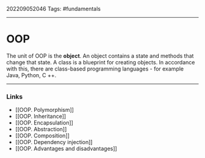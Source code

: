 202209052046
Tags: #fundamentals

--- 
# OOP
The unit of OOP is the **object**. An object contains a state and methods that change that state. 
A class is a blueprint for creating objects. In accordance with this, there are class-based programming languages - for example Java, Python, C ++.

--- 
### Links
- [[OOP. Polymorphism]]
- [[OOP. Inheritance]]
- [[OOP. Encapsulation]]
- [[OOP. Abstraction]]
- [[OOP. Composition]]
- [[OOP. Dependency injection]]
- [[OOP. Advantages and disadvantages]]